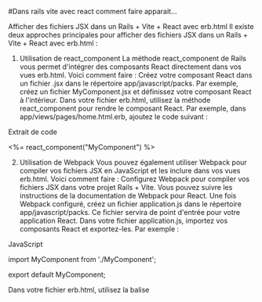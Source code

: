 #Dans rails vite avec react comment faire apparait...

Afficher des fichiers JSX dans un Rails + Vite + React avec erb.html
Il existe deux approches principales pour afficher des fichiers JSX dans un Rails + Vite + React avec erb.html :
1. Utilisation de react_component
La méthode react_component de Rails vous permet d'intégrer des composants React directement dans vos vues erb.html. Voici comment faire :
Créez votre composant React dans un fichier .jsx dans le répertoire app/javascript/packs. Par exemple, créez un fichier MyComponent.jsx et définissez votre composant React à l'intérieur.
Dans votre fichier erb.html, utilisez la méthode react_component pour rendre le composant React. Par exemple, dans app/views/pages/home.html.erb, ajoutez le code suivant :

Extrait de code


<%= react_component("MyComponent") %>


2. Utilisation de Webpack
Vous pouvez également utiliser Webpack pour compiler vos fichiers JSX en JavaScript et les inclure dans vos vues erb.html. Voici comment faire :
Configurez Webpack pour compiler vos fichiers JSX dans votre projet Rails + Vite. Vous pouvez suivre les instructions de la documentation de Webpack pour React.
Une fois Webpack configuré, créez un fichier application.js dans le répertoire app/javascript/packs. Ce fichier servira de point d'entrée pour votre application React.
Dans votre fichier application.js, importez vos composants React et exportez-les. Par exemple :

JavaScript


import MyComponent from './MyComponent';

export default MyComponent;


Dans votre fichier erb.html, utilisez la balise <script> pour inclure le fichier application.js compilé par Webpack. Par exemple, dans app/views/pages/home.html.erb, ajoutez le code suivant :

Extrait de code


<%= javascript_include_tag 'application' %>


Remarques
Assurez-vous que votre fichier erb.html est correctement configuré pour inclure des fichiers JavaScript. Vous pouvez avoir besoin d'ajouter la directive <javascript_include_tag> dans votre en-tête erb.html.
Si vous utilisez la méthode react_component, assurez-vous que le nom du composant React correspond au nom du fichier .jsx. Par exemple, si votre fichier .jsx s'appelle MyComponent.jsx, le nom du composant React doit être MyComponent.
Si vous utilisez Webpack, assurez-vous que Webpack est correctement configuré et que le fichier application.js est compilé et inclus dans vos vues erb.html.
Ressources supplémentaires
Documentation de Rails sur les composants React : https://github.com/reactjs/react-rails
Documentation de Webpack pour React : https://stackoverflow.com/questions/48395804/where-is-create-react-app-webpack-config-and-files
Tutoriel sur la création d'une application React avec Rails et Vite : https://www.youtube.com/watch?v=koiHRY8Be1A


https://legacy.reactjs.org/docs/rendering-elements.html

